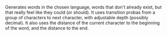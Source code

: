 Generates words in the chosen language, words that don't already exist, but that really feel like they could (or should).
It uses transition probas from a group of characters to next character, with adjustable depth (possibly decimal).
It also uses the distance of the current character to the beginning of the word, and the distance to the end.
